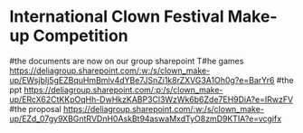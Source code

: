 # International Clown Festival Make-up Competition

#the documents are now on our group sharepoint 
T#he games https://deliagroup.sharepoint.com/:w:/s/clown_make-up/EWsjbIj5gEZBquHmBmlv4dYBe7JSnZi1k8rZXVG3A1Oh0g?e=BarYr6
#the ppt https://deliagroup.sharepoint.com/:p:/s/clown_make-up/ERcX62CtKKpOqHh-DwHkzKABP3Cl3WzWk6b6Zde7EH9DiA?e=IRwzFV
#the proposal https://deliagroup.sharepoint.com/:w:/s/clown_make-up/EZd_07gy9XBGntRVDnH0AskBt94aswaMxdTyO8zmD9KTIA?e=vcgifx
